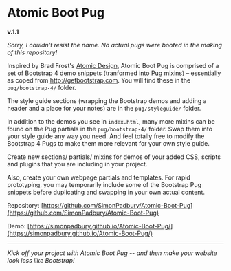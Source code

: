 # Atomic Boot Pug

**v.1.1**

_Sorry, I couldn't resist the name. No actual pugs were booted in the making of this repository!_

Inspired by Brad Frost's [Atomic Design](http://atomicdesign.bradfrost.com/), Atomic Boot Pug is comprised of a set of Bootstrap 4 demo snippets (tranformed into [Pug](https://pugjs.org/api/getting-started.html) mixins) – essentially as coped from http://getbootstrap.com. You will find these in the `pug/bootstrap-4/` folder.

The style guide sections (wrapping the Bootstrap demos and adding a header and a place for your notes) are in the `pug/styleguide/` folder.

In addition to the  demos you see in `index.html`, many more mixins can be found on the Pug partials in the `pug/bootstrap-4/` folder. Swap them into your style guide any way you need. And feel totally free to modify the Bootstrap 4 Pugs to make them more relevant for your own style guide.

Create new sections/ partials/ mixins for demos of your added CSS, scripts and plugins that you are including in your project.

Also, create your own webpage partials and templates. For rapid prototyping, you may temporarily include some of the Bootstrap Pug snippets before duplicating and swapping in your own actual content.


Repository: [https://github.com/SimonPadbury/Atomic-Boot-Pug](https://github.com/SimonPadbury/Atomic-Boot-Pug)

Demo: [https://simonpadbury.github.io/Atomic-Boot-Pug/](https://simonpadbury.github.io/Atomic-Boot-Pug/)

---

_Kick off your project with Atomic Boot Pug -- and then make your website look less like Bootstrap!_
